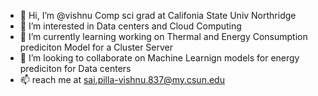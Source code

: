 - 👋 Hi, I’m @vishnu Comp sci grad at Califonia State Univ Northridge 
- 👀 I’m interested in Data centers and Cloud Computing
- 🌱 I’m currently learning working on Thermal and Energy Consumption prediciton Model for a Cluster Server
- 💞️ I’m looking to collaborate on Machine Learnign models for energy prediciton for Data centers
- 📫 reach me at sai.pilla-vishnu.837@my.csun.edu

<!---
vishnu-comp-sci/vishnu-comp-sci is a ✨ special ✨ repository because its `README.md` (this file) appears on your GitHub profile.
You can click the Preview link to take a look at your changes.
--->
